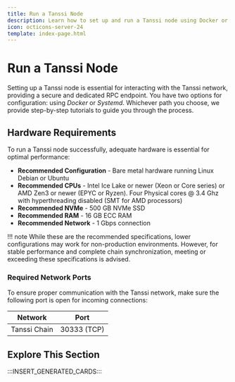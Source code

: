 ```yaml
---
title: Run a Tanssi Node
description: Learn how to set up and run a Tanssi node using Docker or Systemd to host your own RPC endpoints for chain interaction.
icon: octicons-server-24
template: index-page.html
---
```


# Run a Tanssi Node

Setting up a Tanssi node is essential for interacting with the Tanssi network, providing a secure and dedicated RPC endpoint. You have two options for configuration: using _Docker_ or _Systemd_. Whichever path you choose, we provide step-by-step tutorials to guide you through the process.

## Hardware Requirements

To run a Tanssi node successfully, adequate hardware is essential for optimal performance:

- **Recommended Configuration** - Bare metal hardware running Linux Debian or Ubuntu
- **Recommended CPUs** - Intel Ice Lake or newer (Xeon or Core series) or AMD Zen3 or newer (EPYC or Ryzen). Four Physical cores @ 3.4 Ghz with hyperthreading disabled (SMT for AMD processors)
- **Recommended NVMe** - 500 GB NVMe SSD
- **Recommended RAM** - 16 GB ECC RAM
- **Recommended Network** - 1 Gbps connection

!!! note
    While these are the recommended specifications, lower configurations may work for non-production environments. However, for stable performance and complete chain synchronization, meeting or exceeding these specifications is advised.

### Required Network Ports

To ensure proper communication with the Tanssi network, make sure the following port is open for incoming connections:

| Network          | Port        |
|------------------|-------------|
| Tanssi Chain     | 30333 (TCP) |

## Explore This Section

:::INSERT_GENERATED_CARDS:::
